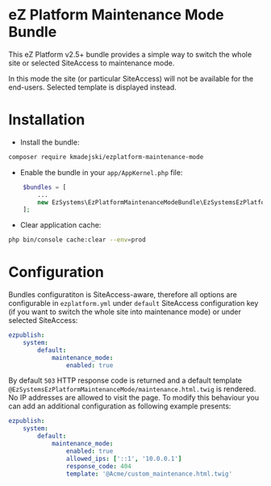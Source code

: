 # eZ Platform Maintenance Mode Bundle
This eZ Platform v2.5+ bundle provides a simple way to switch the whole site or selected SiteAccess to maintenance mode. 

In this mode the site (or particular SiteAccess) will not be available for the end-users. Selected template is displayed instead.

# Installation

- Install the bundle:
```bash
composer require kmadejski/ezplatform-maintenance-mode
```

- Enable the bundle in your `app/AppKernel.php` file:
```php
    $bundles = [
        ...
        new EzSystems\EzPlatformMaintenanceModeBundle\EzSystemsEzPlatformMaintenanceModeBundle(),
    ];
```

- Clear application cache:
```bash
php bin/console cache:clear --env=prod
```

# Configuration

Bundles configuratiton is SiteAccess-aware, therefore all options are configurable in `ezplatform.yml` under `default` SiteAccess configuration key (if you want to switch the whole site into maintenance mode) or under selected SiteAccess:
```yaml
ezpublish:
    system:
        default:
            maintenance_mode:
                enabled: true
```

By default `503` HTTP response code is returned and a default template `@EzSystemsEzPlatformMaintenanceMode/maintenance.html.twig` is rendered. No IP addresses are allowed to visit the page. To modify this behaviour you can add an additional configuration as following example presents:
```yaml
ezpublish:
    system:
        default:
            maintenance_mode:
                enabled: true
                allowed_ips: ['::1', '10.0.0.1']
                response_code: 404
                template: '@Acme/custom_maintenance.html.twig'
```